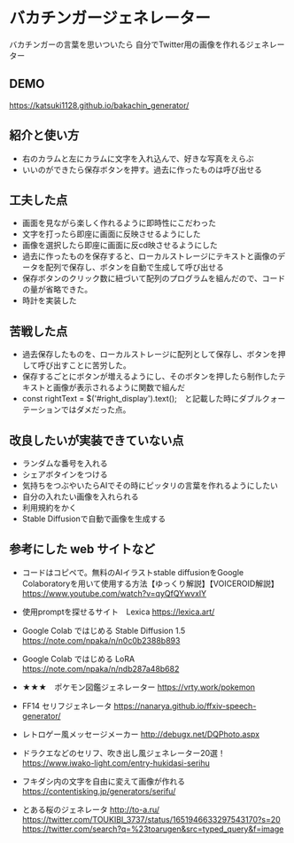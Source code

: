 # バカチンガージェネレーター
  バカチンガーの言葉を思いついたら
  自分でTwitter用の画像を作れるジェネレーター

## DEMO
https://katsuki1128.github.io/bakachin_generator/

## 紹介と使い方
  - 右のカラムと左にカラムに文字を入れ込んで、好きな写真をえらぶ
  - いいのができたら保存ボタンを押す。過去に作ったものは呼び出せる

## 工夫した点
  - 画面を見ながら楽しく作れるように即時性にこだわった 
  - 文字を打ったら即座に画面に反映させるようにした
  - 画像を選択したら即座に画面に反cd映させるようにした
  - 過去に作ったものを保存すると、ローカルストレージにテキストと画像のデータを配列で保存し、ボタンを自動で生成して呼び出せる
  - 保存ボタンのクリック数に紐づいて配列のプログラムを組んだので、コードの量が省略できた。
  - 時計を実装した

## 苦戦した点
  
  - 過去保存したものを、ローカルストレージに配列として保存し、ボタンを押して呼び出すことに苦労した。
  - 保存するごとにボタンが増えるようにし、そのボタンを押したら制作したテキストと画像が表示されるように関数で組んだ
  -  const rightText = $('#right_display').text();　と記載した時にダブルクォーテーションではダメだった点。

## 改良したいが実装できていない点
  - ランダムな番号を入れる
  - シェアボタインをつける 
  - 気持ちをつぶやいたらAIでその時にピッタリの言葉を作れるようにしたい
  - 自分の入れたい画像を入れられる
  - 利用規約をかく
  - Stable Diffusionで自動で画像を生成する

## 参考にした web サイトなど

  
  - コードはコピペで。無料のAIイラストstable diffusionをGoogle Colaboratoryを用いて使用する方法【ゆっくり解説】【VOICEROID解説】
  https://www.youtube.com/watch?v=qyQfQYwvxlY

  - 使用promptを探せるサイト　Lexica
  https://lexica.art/

  - Google Colab ではじめる Stable Diffusion 1.5
  https://note.com/npaka/n/n0c0b2388b893


  - Google Colab ではじめる LoRA
  https://note.com/npaka/n/ndb287a48b682

  - ★★★　ポケモン図鑑ジェネレーター
  https://vrty.work/pokemon

  
  - FF14 セリフジェネレータ
  https://nanarya.github.io/ffxiv-speech-generator/

  - レトロゲー風メッセージメーカー
  http://debugx.net/DQPhoto.aspx
  
  - ドラクエなどのセリフ、吹き出し風ジェネレーター20選！
  https://www.iwako-light.com/entry-hukidasi-serihu
  
  - フキダシ内の文字を自由に変えて画像が作れる
  https://contentisking.jp/generators/serifu/

  - とある桜のジェネレータ
  http://to-a.ru/
  https://twitter.com/TOUKIBI_3737/status/1651946633297543170?s=20
  https://twitter.com/search?q=%23toarugen&src=typed_query&f=image


